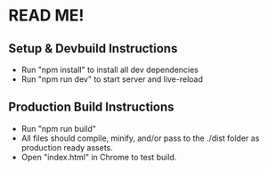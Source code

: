 # READ ME!

## Setup & Devbuild Instructions
* Run "npm install" to install all dev dependencies
* Run "npm run dev" to start server and live-reload

## Production Build Instructions
* Run "npm run build"
* All files should compile, minify, and/or pass to the ./dist folder as production ready assets.
* Open "index.html" in Chrome to test build.
